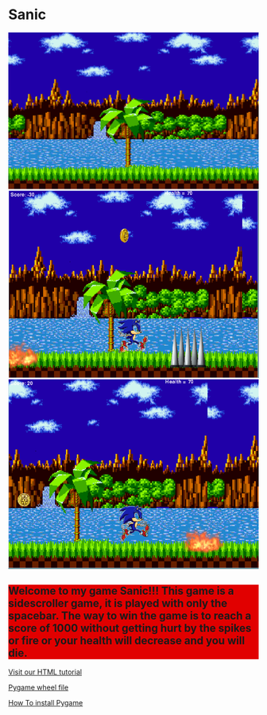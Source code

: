 # Sanic
<img src= "https://github.com/sjaffeer3042/Sanic/blob/master/Brandon%20A/sanicimages/sonicofbg.png">
<img src= "https://github.com/sjaffeer3042/Sanic/blob/master/Brandon%20A/sanicimages/obstacles.PNG">
<img src= "https://github.com/sjaffeer3042/Sanic/blob/master/Brandon%20A/sanicimages/git.PNG">
<!DOCTYPE html>
<html>
<body>
</body>
</html>
<p>
<h2 style="background-color:rgb(225,0,0)">
Welcome to my game Sanic!!! This game is a sidescroller game, it is played with only the spacebar. The way to win the game is to reach a score of 1000 without getting hurt by the spikes or fire or your health will decrease and you will die.
</h2>
<!DOCTYPE html>
<html>
<body>

<p><a href="https://www.w3schools.com/html/">Visit our HTML tutorial</a></p>

</body>
</html>
<!DOCTYPE html>
<html>
<body>

<p><a href="http://www.lfd.uci.edu/~gohlke/pythonlibs/#pygame">Pygame wheel file</a></p>

<!DOCTYPE html>
<html>
<body>

<p><a href="https://youtu.be/_GikMdhAhv0">How To install Pygame</a></p>


</body>
</html>
